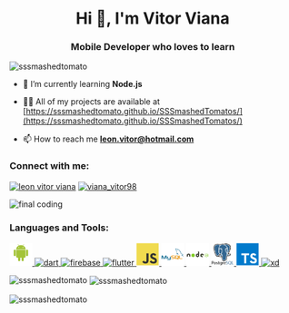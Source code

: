 <h1 align="center">Hi 👋, I'm Vitor Viana</h1>
<h3 align="center">Mobile Developer who loves to learn</h3>


<p align="left"> <img src="https://komarev.com/ghpvc/?username=sssmashedtomato&label=Profile%20views&color=0e75b6&style=flat" alt="sssmashedtomato" /> </p>

- 🌱 I’m currently learning **Node.js**

- 👨‍💻 All of my projects are available at [https://sssmashedtomato.github.io/SSSmashedTomatos/](https://sssmashedtomato.github.io/SSSmashedTomatos/)

- 📫 How to reach me **leon.vitor@hotmail.com**

<h3 align="left">Connect with me:</h3>
<p align="left">
<a href="https://linkedin.com/in/leon-vitor-viana" target="blank"><img align="center" src="https://raw.githubusercontent.com/rahuldkjain/github-profile-readme-generator/master/src/images/icons/Social/linked-in-alt.svg" alt="leon vitor viana" height="30" width="40" /></a>
<a href="https://instagram.com/viana_vitor98" target="blank"><img align="center" src="https://raw.githubusercontent.com/rahuldkjain/github-profile-readme-generator/master/src/images/icons/Social/instagram.svg" alt="viana_vitor98" height="30" width="40" /></a>
</p>

![final coding](https://user-images.githubusercontent.com/71882720/184003521-e8062ba0-506e-4c89-b4fd-f19abe1ec9b7.gif)

<h3 align="left">Languages and Tools:</h3>
<p align="left"> <a href="https://developer.android.com" target="_blank" rel="noreferrer"> <img src="https://raw.githubusercontent.com/devicons/devicon/master/icons/android/android-original-wordmark.svg" alt="android" width="40" height="40"/> </a> <a href="https://dart.dev" target="_blank" rel="noreferrer"> <img src="https://www.vectorlogo.zone/logos/dartlang/dartlang-icon.svg" alt="dart" width="40" height="40"/> </a> <a href="https://firebase.google.com/" target="_blank" rel="noreferrer"> <img src="https://www.vectorlogo.zone/logos/firebase/firebase-icon.svg" alt="firebase" width="40" height="40"/> </a> <a href="https://flutter.dev" target="_blank" rel="noreferrer"> <img src="https://www.vectorlogo.zone/logos/flutterio/flutterio-icon.svg" alt="flutter" width="40" height="40"/> </a> <a href="https://developer.mozilla.org/en-US/docs/Web/JavaScript" target="_blank" rel="noreferrer"> <img src="https://raw.githubusercontent.com/devicons/devicon/master/icons/javascript/javascript-original.svg" alt="javascript" width="40" height="40"/> </a> <a href="https://www.mysql.com/" target="_blank" rel="noreferrer"> <img src="https://raw.githubusercontent.com/devicons/devicon/master/icons/mysql/mysql-original-wordmark.svg" alt="mysql" width="40" height="40"/> </a> <a href="https://nodejs.org" target="_blank" rel="noreferrer"> <img src="https://raw.githubusercontent.com/devicons/devicon/master/icons/nodejs/nodejs-original-wordmark.svg" alt="nodejs" width="40" height="40"/> </a> <a href="https://www.postgresql.org" target="_blank" rel="noreferrer"> <img src="https://raw.githubusercontent.com/devicons/devicon/master/icons/postgresql/postgresql-original-wordmark.svg" alt="postgresql" width="40" height="40"/> </a> <a href="https://www.typescriptlang.org/" target="_blank" rel="noreferrer"> <img src="https://raw.githubusercontent.com/devicons/devicon/master/icons/typescript/typescript-original.svg" alt="typescript" width="40" height="40"/> </a> <a href="https://www.adobe.com/products/xd.html" target="_blank" rel="noreferrer"> <img src="https://cdn.worldvectorlogo.com/logos/adobe-xd.svg" alt="xd" width="40" height="40"/> </a> </p>

<p><img align="left" src="https://github-readme-stats.vercel.app/api/top-langs?username=sssmashedtomato&show_icons=true&locale=en&layout=compact" alt="sssmashedtomato" /></p>

<p>&nbsp;<img align="center" src="https://github-readme-stats.vercel.app/api?username=sssmashedtomato&show_icons=true&locale=en" alt="sssmashedtomato" /></p>

<p><img align="center" src="https://github-readme-streak-stats.herokuapp.com/?user=sssmashedtomato&" alt="sssmashedtomato" /></p>
